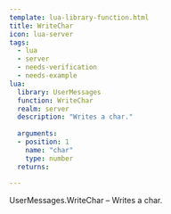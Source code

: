 ```yaml
---
template: lua-library-function.html
title: WriteChar
icon: lua-server
tags:
  - lua
  - server
  - needs-verification
  - needs-example
lua:
  library: UserMessages
  function: WriteChar
  realm: server
  description: "Writes a char."
  
  arguments:
  - position: 1
    name: "char"
    type: number
  returns:
    
---
```


<div class="lua__search__keywords">
UserMessages.WriteChar &#x2013; Writes a char.
</div>
